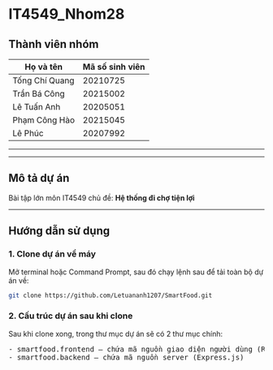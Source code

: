 # IT4549_Nhom28

## Thành viên nhóm

| Họ và tên         | Mã số sinh viên |
|-------------------|-----------------|
| Tống Chí Quang    | 20210725        |
| Trần Bá Công      | 20215002        |
| Lê Tuấn Anh       | 20205051        |
| Phạm Công Hào     | 20215045        |
| Lê Phúc           | 20207992        |

---

---

## Mô tả dự án
Bài tập lớn môn IT4549 chủ đề:   **Hệ thống đi chợ tiện lợi**

---

## Hướng dẫn sử dụng

### 1. Clone dự án về máy

Mở terminal hoặc Command Prompt, sau đó chạy lệnh sau để tải toàn bộ dự án về:

```bash
git clone https://github.com/Letuananh1207/SmartFood.git
```
### 2. Cấu trúc dự án sau khi clone
Sau khi clone xong, trong thư mục dự án sẽ có 2 thư mục chính:
<pre lang="markdown">
- smartfood.frontend — chứa mã nguồn giao diện người dùng (React + Vite)
- smartfood.backend — chứa mã nguồn server (Express.js)
</pre>
